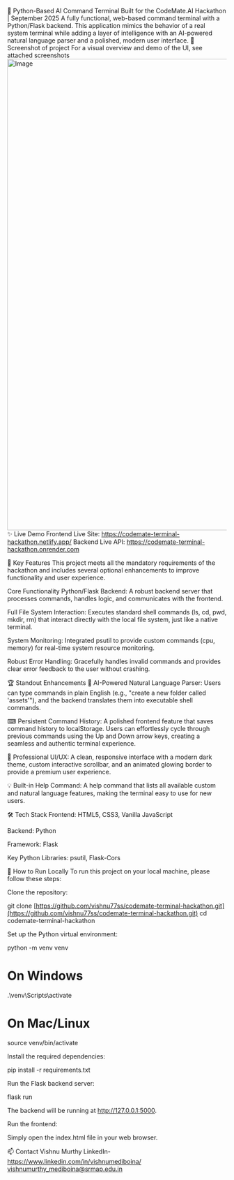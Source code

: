 🚀 Python-Based AI Command Terminal
Built for the CodeMate.AI Hackathon | September 2025
A fully functional, web-based command terminal with a Python/Flask backend. This application mimics the behavior of a real system terminal while adding a layer of intelligence with an AI-powered natural language parser and a polished, modern user interface.
📸 Screenshot of project 
For a visual overview and demo of the UI, see attached screenshots 
<img width="1920" height="1080" alt="Image" src="https://github.com/user-attachments/assets/23d2af19-4405-402a-b1b8-70b7258b0da9" />
✨ Live Demo
Frontend Live Site: https://codemate-terminal-hackathon.netlify.app/
Backend Live API: https://codemate-terminal-hackathon.onrender.com

🌟 Key Features
This project meets all the mandatory requirements of the hackathon and includes several optional enhancements to improve functionality and user experience.

Core Functionality
Python/Flask Backend: A robust backend server that processes commands, handles logic, and communicates with the frontend.

Full File System Interaction: Executes standard shell commands (ls, cd, pwd, mkdir, rm) that interact directly with the local file system, just like a native terminal.

System Monitoring: Integrated psutil to provide custom commands (cpu, memory) for real-time system resource monitoring.

Robust Error Handling: Gracefully handles invalid commands and provides clear error feedback to the user without crashing.

🏆 Standout Enhancements
🧠 AI-Powered Natural Language Parser: Users can type commands in plain English (e.g., "create a new folder called 'assets'"), and the backend translates them into executable shell commands.

⌨ Persistent Command History: A polished frontend feature that saves command history to localStorage. Users can effortlessly cycle through previous commands using the Up and Down arrow keys, creating a seamless and authentic terminal experience.

🎨 Professional UI/UX: A clean, responsive interface with a modern dark theme, custom interactive scrollbar, and an animated glowing border to provide a premium user experience.

💡 Built-in Help Command: A help command that lists all available custom and natural language features, making the terminal easy to use for new users.

🛠 Tech Stack
Frontend: HTML5, CSS3, Vanilla JavaScript

Backend: Python

Framework: Flask

Key Python Libraries: psutil, Flask-Cors

🚀 How to Run Locally
To run this project on your local machine, please follow these steps:

Clone the repository:

git clone [https://github.com/vishnu77ss/codemate-terminal-hackathon.git](https://github.com/vishnu77ss/codemate-terminal-hackathon.git)
cd codemate-terminal-hackathon

Set up the Python virtual environment:

python -m venv venv
# On Windows
.\venv\Scripts\activate
# On Mac/Linux
source venv/bin/activate

Install the required dependencies:

pip install -r requirements.txt

Run the Flask backend server:

flask run

The backend will be running at http://127.0.0.1:5000.

Run the frontend:

Simply open the index.html file in your web browser.

📫 Contact
Vishnu Murthy
LinkedIn-https://www.linkedin.com/in/vishnumediboina/
vishnumurthy_mediboina@srmap.edu.in
